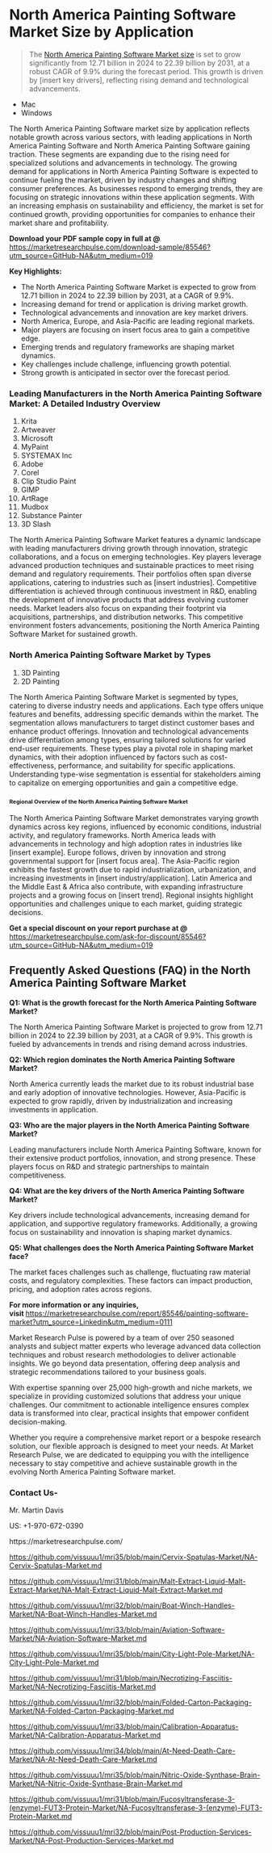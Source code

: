 <h1>North America Painting Software Market&nbsp;Size by Application</h1><blockquote><p>The <a href="https://marketresearchpulse.com/download-sample/85546?utm_source=GitHub-NA&amp;utm_medium=019">North America Painting Software Market size</a> is set to grow significantly from 12.71 billion in 2024 to 22.39 billion by 2031, at a robust CAGR of 9.9% during the forecast period. This growth is driven by [insert key drivers], reflecting rising demand and technological advancements.</p></blockquote><ul><li>Mac <li> Windows</li></ul><p>The North America Painting Software market size by application reflects notable growth across various sectors, with leading applications in North America Painting Software and North America Painting Software gaining traction. These segments are expanding due to the rising need for specialized solutions and advancements in technology. The growing demand for applications in North America Painting Software is expected to continue fueling the market, driven by industry changes and shifting consumer preferences. As businesses respond to emerging trends, they are focusing on strategic innovations within these application segments. With an increasing emphasis on sustainability and efficiency, the market is set for continued growth, providing opportunities for companies to enhance their market share and profitability.</p><p><strong>Download your PDF sample copy in full at @ </strong><a href="https://marketresearchpulse.com/download-sample/85546?utm_source=GitHub-NA&amp;utm_medium=019">https://marketresearchpulse.com/download-sample/85546?utm_source=GitHub-NA&amp;utm_medium=019</a></p><p><strong>Key Highlights: </strong></p><ul><li>The North America Painting Software Market is expected to grow from 12.71 billion in 2024 to 22.39 billion by 2031, at a CAGR of 9.9%.</li><li>Increasing demand for trend or application is driving market growth.</li><li>Technological advancements and innovation are key market drivers.</li><li>North America, Europe, and Asia-Pacific are leading regional markets.</li><li>Major players are focusing on insert focus area to gain a competitive edge.</li><li>Emerging trends and regulatory frameworks are shaping market dynamics.</li><li>Key challenges include challenge, influencing growth potential.</li><li>Strong growth is anticipated in sector over the forecast period.</li></ul><h3>Leading Manufacturers in the North America Painting Software Market: A Detailed Industry Overview</h3><ol><li>Krita</li><li>Artweaver</li><li>Microsoft</li><li>MyPaint</li><li>SYSTEMAX Inc</li><li>Adobe</li><li>Corel</li><li>Clip Studio Paint</li><li>GIMP</li><li>ArtRage</li><li>Mudbox</li><li>Substance Painter</li><li>3D Slash</li></ol><div class="flex max-w-full flex-col flex-grow"><div class="min-h-8 text-message flex w-full flex-col items-end gap-2 whitespace-normal break-words [.text-message+&amp;]:mt-5" dir="auto" data-message-author-role="assistant" data-message-id="fd8432e4-4910-450d-b182-61b7bfb0a01f" data-message-model-slug="gpt-4o"><div class="flex w-full flex-col gap-1 empty:hidden first:pt-[3px]"><div class="markdown prose w-full break-words dark:prose-invert light"><p>The North America Painting Software Market features a dynamic landscape with leading manufacturers driving growth through innovation, strategic collaborations, and a focus on emerging technologies. Key players leverage advanced production techniques and sustainable practices to meet rising demand and regulatory requirements. Their portfolios often span diverse applications, catering to industries such as [insert industries]. Competitive differentiation is achieved through continuous investment in R&amp;D, enabling the development of innovative products that address evolving customer needs. Market leaders also focus on expanding their footprint via acquisitions, partnerships, and distribution networks. This competitive environment fosters advancements, positioning the North America Painting Software Market for sustained growth.</p></div></div></div></div><h3>North America Painting Software Market by Types</h3><ol><li>3D Painting <li> 2D Painting</li></ol><div class="flex max-w-full flex-col flex-grow"><div class="min-h-8 text-message flex w-full flex-col items-end gap-2 whitespace-normal break-words [.text-message+&amp;]:mt-5" dir="auto" data-message-author-role="assistant" data-message-id="084470be-0bb7-4664-bddf-5156b4f41249" data-message-model-slug="gpt-4o-mini"><div class="flex w-full flex-col gap-1 empty:hidden first:pt-[3px]"><div class="markdown prose w-full break-words dark:prose-invert light"><p>The North America Painting Software Market is segmented by types, catering to diverse industry needs and applications. Each type offers unique features and benefits, addressing specific demands within the market. The segmentation allows manufacturers to target distinct customer bases and enhance product offerings. Innovation and technological advancements drive differentiation among types, ensuring tailored solutions for varied end-user requirements. These types play a pivotal role in shaping market dynamics, with their adoption influenced by factors such as cost-effectiveness, performance, and suitability for specific applications. Understanding type-wise segmentation is essential for stakeholders aiming to capitalize on emerging opportunities and gain a competitive edge.</p></div></div></div></div><h3><span style="font-size: 11px;">Regional Overview of the North America Painting Software Market</span></h3><div class="flex max-w-full flex-col flex-grow"><div class="min-h-8 text-message flex w-full flex-col items-end gap-2 whitespace-normal break-words [.text-message+&amp;]:mt-5" dir="auto" data-message-author-role="assistant" data-message-id="e9038762-ce64-4e30-91c9-9bd413514231" data-message-model-slug="gpt-4o-mini"><div class="flex w-full flex-col gap-1 empty:hidden first:pt-[3px]"><div class="markdown prose w-full break-words dark:prose-invert light"><p>The North America Painting Software Market demonstrates varying growth dynamics across key regions, influenced by economic conditions, industrial activity, and regulatory frameworks. North America leads with advancements in technology and high adoption rates in industries like [insert example]. Europe follows, driven by innovation and strong governmental support for [insert focus area]. The Asia-Pacific region exhibits the fastest growth due to rapid industrialization, urbanization, and increasing investments in [insert industry/application]. Latin America and the Middle East &amp; Africa also contribute, with expanding infrastructure projects and a growing focus on [insert trend]. Regional insights highlight opportunities and challenges unique to each market, guiding strategic decisions.</p></div></div></div></div><p><strong>Get a special discount on your report purchase at @ </strong><a href="https://marketresearchpulse.com/ask-for-discount/85546?utm_source=GitHub-NA&amp;utm_medium=019">https://marketresearchpulse.com/ask-for-discount/85546?utm_source=GitHub-NA&amp;utm_medium=019</a></p><h2>Frequently Asked Questions (FAQ) in the North America Painting Software Market</h2><p><strong>Q1: What is the growth forecast for the North America Painting Software Market?</strong></p><p>The North America Painting Software Market is projected to grow from 12.71 billion in 2024 to 22.39 billion by 2031, at a CAGR of 9.9%. This growth is fueled by advancements in trends and rising demand across industries.</p><p><strong>Q2: Which region dominates the North America Painting Software Market?</strong></p><p>North America currently leads the market due to its robust industrial base and early adoption of innovative technologies. However, Asia-Pacific is expected to grow rapidly, driven by industrialization and increasing investments in application.</p><p><strong>Q3: Who are the major players in the North America Painting Software Market?</strong></p><p>Leading manufacturers include North America Painting Software, known for their extensive product portfolios, innovation, and strong presence. These players focus on R&amp;D and strategic partnerships to maintain competitiveness.</p><p><strong>Q4: What are the key drivers of the North America Painting Software Market?</strong></p><p>Key drivers include technological advancements, increasing demand for application, and supportive regulatory frameworks. Additionally, a growing focus on sustainability and innovation is shaping market dynamics.</p><p><strong>Q5: What challenges does the North America Painting Software Market face?</strong></p><p>The market faces challenges such as challenge, fluctuating raw material costs, and regulatory complexities. These factors can impact production, pricing, and adoption rates across regions.</p><p><strong>For more information or any inquiries, visit&nbsp;</strong><a href="https://marketresearchpulse.com/report/85546/painting-software-market?utm_source=Linkedin&utm_medium=0111">https://marketresearchpulse.com/report/85546/painting-software-market?utm_source=Linkedin&utm_medium=0111</a></p><p>Market Research Pulse is powered by a team of over 250 seasoned analysts and subject matter experts who leverage advanced data collection techniques and robust research methodologies to deliver actionable insights. We go beyond data presentation, offering deep analysis and strategic recommendations tailored to your business goals.</p><p>With expertise spanning over 25,000 high-growth and niche markets, we specialize in providing customized solutions that address your unique challenges. Our commitment to actionable intelligence ensures complex data is transformed into clear, practical insights that empower confident decision-making.</p><p>Whether you require a comprehensive market report or a bespoke research solution, our flexible approach is designed to meet your needs. At Market Research Pulse, we are dedicated to equipping you with the intelligence necessary to stay competitive and achieve sustainable growth in the evolving North America Painting Software market.</p><h3><strong>Contact Us-</strong></h3><p>Mr. Martin Davis</p><p>US: +1-970-672-0390</p><p>https://marketresearchpulse.com/</p><p><a href="https://github.com/vissuuu1/mri35/blob/main/Cervix-Spatulas-Market/NA-Cervix-Spatulas-Market.md">https://github.com/vissuuu1/mri35/blob/main/Cervix-Spatulas-Market/NA-Cervix-Spatulas-Market.md</a></p><p><a href="https://github.com/vissuuu1/mri31/blob/main/Malt-Extract-Liquid-Malt-Extract-Market/NA-Malt-Extract-Liquid-Malt-Extract-Market.md">https://github.com/vissuuu1/mri31/blob/main/Malt-Extract-Liquid-Malt-Extract-Market/NA-Malt-Extract-Liquid-Malt-Extract-Market.md</a></p><p><a href="https://github.com/vissuuu1/mri32/blob/main/Boat-Winch-Handles-Market/NA-Boat-Winch-Handles-Market.md">https://github.com/vissuuu1/mri32/blob/main/Boat-Winch-Handles-Market/NA-Boat-Winch-Handles-Market.md</a></p><p><a href="https://github.com/vissuuu1/mri33/blob/main/Aviation-Software-Market/NA-Aviation-Software-Market.md">https://github.com/vissuuu1/mri33/blob/main/Aviation-Software-Market/NA-Aviation-Software-Market.md</a></p><p><a href="https://github.com/vissuuu1/mri35/blob/main/City-Light-Pole-Market/NA-City-Light-Pole-Market.md">https://github.com/vissuuu1/mri35/blob/main/City-Light-Pole-Market/NA-City-Light-Pole-Market.md</a></p><p><a href="https://github.com/vissuuu1/mri31/blob/main/Necrotizing-Fasciitis-Market/NA-Necrotizing-Fasciitis-Market.md">https://github.com/vissuuu1/mri31/blob/main/Necrotizing-Fasciitis-Market/NA-Necrotizing-Fasciitis-Market.md</a></p><p><a href="https://github.com/vissuuu1/mri32/blob/main/Folded-Carton-Packaging-Market/NA-Folded-Carton-Packaging-Market.md">https://github.com/vissuuu1/mri32/blob/main/Folded-Carton-Packaging-Market/NA-Folded-Carton-Packaging-Market.md</a></p><p><a href="https://github.com/vissuuu1/mri33/blob/main/Calibration-Apparatus-Market/NA-Calibration-Apparatus-Market.md">https://github.com/vissuuu1/mri33/blob/main/Calibration-Apparatus-Market/NA-Calibration-Apparatus-Market.md</a></p><p><a href="https://github.com/vissuuu1/mri34/blob/main/At-Need-Death-Care-Market/NA-At-Need-Death-Care-Market.md">https://github.com/vissuuu1/mri34/blob/main/At-Need-Death-Care-Market/NA-At-Need-Death-Care-Market.md</a></p><p><a href="https://github.com/vissuuu1/mri35/blob/main/Nitric-Oxide-Synthase-Brain-Market/NA-Nitric-Oxide-Synthase-Brain-Market.md">https://github.com/vissuuu1/mri35/blob/main/Nitric-Oxide-Synthase-Brain-Market/NA-Nitric-Oxide-Synthase-Brain-Market.md</a></p><p><a href="https://github.com/vissuuu1/mri31/blob/main/Fucosyltransferase-3-(enzyme)-FUT3-Protein-Market/NA-Fucosyltransferase-3-(enzyme)-FUT3-Protein-Market.md">https://github.com/vissuuu1/mri31/blob/main/Fucosyltransferase-3-(enzyme)-FUT3-Protein-Market/NA-Fucosyltransferase-3-(enzyme)-FUT3-Protein-Market.md</a></p><p><a href="https://github.com/vissuuu1/mri32/blob/main/Post-Production-Services-Market/NA-Post-Production-Services-Market.md">https://github.com/vissuuu1/mri32/blob/main/Post-Production-Services-Market/NA-Post-Production-Services-Market.md</a></p>

